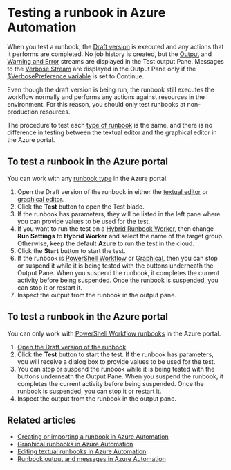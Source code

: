<properties 
	pageTitle="Testing a runbook in Azure Automation"
	description="Before you publish a runbook in Azure Automation, you can test it to ensure that works as expected.  This article describes how to test a runbook and view its output."
	services="automation"
	documentationCenter=""
	authors="mgoedtel"
	manager="stevenka"
	editor="tysonn" />
<tags 
	ms.service="automation"
	ms.devlang="na"
	ms.topic="article"
	ms.tgt_pltfrm="na"
	ms.workload="infrastructure-services"
	ms.date="02/23/2016"
	ms.author="magoedte;bwren" />

# Testing a runbook in Azure Automation
When you test a runbook, the [Draft version](automation-creating-importing-runbook.md#publishing-a-runbook) is executed and any actions that it performs are completed. No job history is created, but the [Output](automation-runbook-output-and-messages.md#output-stream) and [Warning and Error](automation-runbook-output-and-messages.md#message-streams) streams are displayed in the Test output Pane. Messages to the [Verbose Stream](automation-runbook-output-and-messages.md#message-streams) are displayed in the Output Pane only if the [$VerbosePreference variable](automation-runbook-output-and-messages.md#preference-variables) is set to Continue.

Even though the draft version is being run, the runbook still executes the workflow normally and performs any actions against resources in the environment. For this reason, you should only test runbooks at non-production resources.

The procedure to test each [type of runbook](automation-runbook-types.md) is the same, and there is no difference in testing between the textual editor and the graphical editor in the Azure portal.  


## To test a runbook in the Azure portal

You can work with any [runbook type](automation-runbook-types.md) in the Azure portal.

1. Open the Draft version of the runbook in either the [textual editor](automation-editing-a-runbook#Portal) or [graphical editor](automation-graphical-authoring-intro.md).
2. Click the **Test** button to open the Test blade.
3. If the runbook has parameters, they will be listed in the left pane where you can provide values to be used for the test.
4. If you want to run the test on a [Hybrid Runbook Worker](automation-hybrid), then change **Run Settings** to **Hybrid Worker** and select the name of the target group.  Otherwise, keep the default **Azure** to run the test in the cloud.
5. Click the **Start** button to start the test.
6. If the runbook is [PowerShell Workflow](automation-runbook-types.md#powershell-workflow-runbooks) or [Graphical](automation-runbook-types.md#graphical-runbooks), then you can stop or suspend it while it is being tested with the buttons underneath the Output Pane. When you suspend the runbook, it completes the current activity before being suspended. Once the runbook is suspended, you can stop it or restart it.
7. Inspect the output from the runbook in the output pane.



## To test a runbook in the Azure portal

You can only work with [PowerShell Workflow runbooks](automation-runbook-types.md#powershell-workflow-runbooks) in the Azure portal.


1. [Open the Draft version of the runbook](automation-edit-textual-runbook.md#to-edit-a-runbook-with-the-azure-portal).
2. Click the **Test** button to start the test.  If the runbook has parameters, you will receive a dialog box to provide values to be used for the test.
6. You can stop or suspend the runbook while it is being tested with the buttons underneath the Output Pane. When you suspend the runbook, it completes the current activity before being suspended. Once the runbook is suspended, you can stop it or restart it.
7. Inspect the output from the runbook in the output pane.


## Related articles

- [Creating or importing a runbook in Azure Automation](automation-creating-importing-runbook.md)
- [Graphical runbooks in Azure Automation](automation-graphical-authoring-intro.md)
- [Editing textual runbooks in Azure Automation](automation-edit-textual-runbook.md)
- [Runbook output and messages in Azure Automation](automation-runbook-output-and-messages.md)